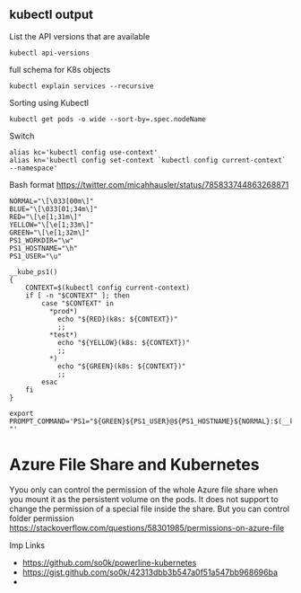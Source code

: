 
## kubectl output

List the API versions that are available
```
kubectl api-versions
```

full schema for K8s objects
```
kubectl explain services --recursive
```

Sorting using Kubectl
```
kubectl get pods -o wide --sort-by=.spec.nodeName

```

Switch 

```
alias kc='kubectl config use-context'
alias kn='kubectl config set-context `kubectl config current-context` --namespace'

```

Bash format https://twitter.com/micahhausler/status/785833744863268871

```
NORMAL="\[\033[00m\]"
BLUE="\[\033[01;34m\]"
RED="\[\e[1;31m\]"
YELLOW="\[\e[1;33m\]"
GREEN="\[\e[1;32m\]"
PS1_WORKDIR="\w"
PS1_HOSTNAME="\h"
PS1_USER="\u"

__kube_ps1()
{
    CONTEXT=$(kubectl config current-context)
    if [ -n "$CONTEXT" ]; then
        case "$CONTEXT" in
          *prod*)
            echo "${RED}(k8s: ${CONTEXT})"
            ;;
          *test*)
            echo "${YELLOW}(k8s: ${CONTEXT})"
            ;;
          *)
            echo "${GREEN}(k8s: ${CONTEXT})"
            ;;
        esac
    fi
}

export PROMPT_COMMAND='PS1="${GREEN}${PS1_USER}@${PS1_HOSTNAME}${NORMAL}:$(__kube_ps1)${BLUE}${PS1_WORKDIR}${NORMAL}\$ "'
```

# Azure File Share and Kubernetes 
Yyou only can control the permission of the whole Azure file share when you mount it as the persistent volume on the pods. It does not support to change the permission of a special file inside the share. But you can control folder permission
https://stackoverflow.com/questions/58301985/permissions-on-azure-file



Imp Links
- https://github.com/so0k/powerline-kubernetes
- https://gist.github.com/so0k/42313dbb3b547a0f51a547bb968696ba
- 
